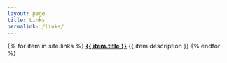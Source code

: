 ```yaml
---
layout: page
title: Links
permalink: /links/
---
```

{% for item in site.links %}
  <a href="{{ item.link }}"><b>{{ item.title }}</b></a>
  {{ item.description }}
{% endfor %}